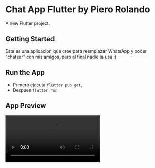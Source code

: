 # Chat App Flutter by Piero Rolando

A new Flutter project.

## Getting Started

Esta es una aplicacion que cree para reemplazar WhatsApp y poder "chatear" con mis amigos, pero al final nadie la usa :( 

## Run the App
- Primero ejecuta `flutter pub get`,
- Despues `flutter run`

## App Preview

![](https://github.com/pierorolando1/Chat-Flutter/blob/main/chatExample.mp4)

